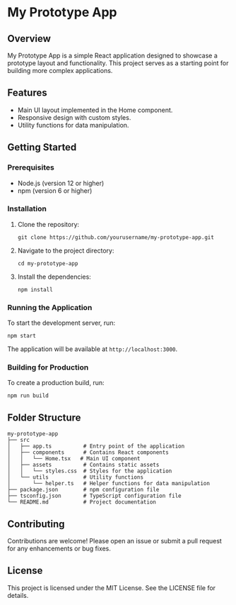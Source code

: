 # My Prototype App

## Overview
My Prototype App is a simple React application designed to showcase a prototype layout and functionality. This project serves as a starting point for building more complex applications.

## Features
- Main UI layout implemented in the Home component.
- Responsive design with custom styles.
- Utility functions for data manipulation.

## Getting Started

### Prerequisites
- Node.js (version 12 or higher)
- npm (version 6 or higher)

### Installation
1. Clone the repository:
   ```
   git clone https://github.com/yourusername/my-prototype-app.git
   ```
2. Navigate to the project directory:
   ```
   cd my-prototype-app
   ```
3. Install the dependencies:
   ```
   npm install
   ```

### Running the Application
To start the development server, run:
```
npm start
```
The application will be available at `http://localhost:3000`.

### Building for Production
To create a production build, run:
```
npm run build
```

## Folder Structure
```
my-prototype-app
├── src
│   ├── app.ts          # Entry point of the application
│   ├── components      # Contains React components
│   │   └── Home.tsx   # Main UI component
│   ├── assets          # Contains static assets
│   │   └── styles.css  # Styles for the application
│   └── utils           # Utility functions
│       └── helper.ts   # Helper functions for data manipulation
├── package.json        # npm configuration file
├── tsconfig.json       # TypeScript configuration file
└── README.md           # Project documentation
```

## Contributing
Contributions are welcome! Please open an issue or submit a pull request for any enhancements or bug fixes.

## License
This project is licensed under the MIT License. See the LICENSE file for details.